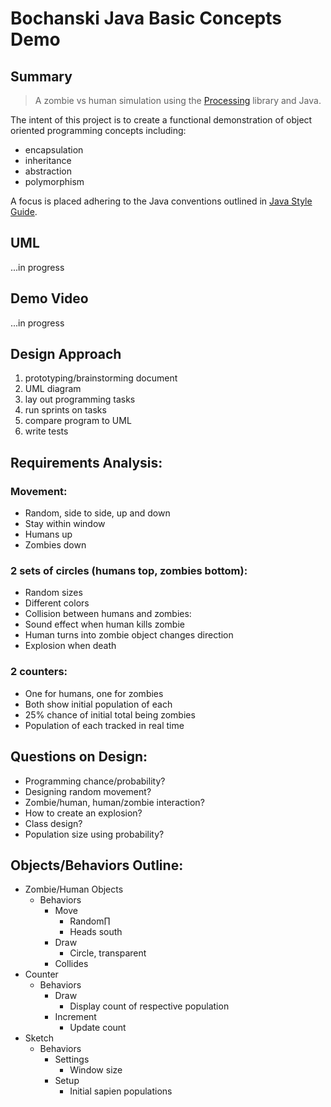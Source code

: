 # Bochanski Java Basic Concepts Demo

## Summary

> A zombie vs human simulation using the [Processing](https://processing.org/) library and Java.

The intent of this project is to create a functional demonstration of object oriented programming concepts including:
- encapsulation
- inheritance
- abstraction
- polymorphism

A focus is placed adhering to the Java conventions outlined in [Java Style Guide](https://google.github.io/styleguide/javaguide.html#s5-naming).

## UML

...in progress


## Demo Video

...in progress

## Design Approach

1. prototyping/brainstorming document
2. UML diagram
3. lay out programming tasks
4. run sprints on tasks
5. compare program to UML
6. write tests

## Requirements Analysis:
### Movement:
- Random, side to side, up and down
- Stay within window
- Humans up
- Zombies down
### 2 sets of circles (humans top, zombies bottom):
- Random sizes
- Different colors
- Collision between humans and zombies:
- Sound effect when human kills zombie
- Human turns into zombie object changes direction
- Explosion when death
### 2 counters:
- One for humans, one for zombies
- Both show initial population of each
- 25% chance of initial total being zombies
- Population of each tracked in real time

## Questions on Design:
- Programming chance/probability?
- Designing random movement?
- Zombie/human, human/zombie interaction?
- How to create an explosion?
- Class design?
- Population size using probability?
## Objects/Behaviors Outline:
- Zombie/Human Objects
  - Behaviors
    - Move
      - Random∏
      - Heads south
    - Draw
      - Circle, transparent
    - Collides
- Counter
  - Behaviors
    - Draw
       - Display count of respective population
    - Increment
       - Update count
- Sketch
  - Behaviors
     - Settings
       - Window size
     - Setup
       - Initial sapien populations
